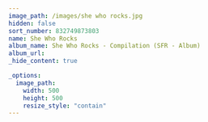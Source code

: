```yaml
---
image_path: /images/she who rocks.jpg
hidden: false
sort_number: 832749873803
name: She Who Rocks
album_name: She Who Rocks - Compilation (SFR - Album)
album_url:
_hide_content: true

_options:
  image_path:
    width: 500
    height: 500
    resize_style: "contain"
---
```


